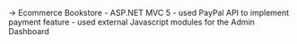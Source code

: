 -> Ecommerce Bookstore - ASP.NET MVC 5
    - used PayPal API to implement payment feature
    - used external Javascript modules for the Admin Dashboard
